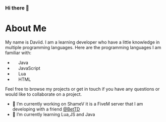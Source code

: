### Hi there 👋
# About Me

My name is Daviid. I am a learning developer who have a little knowledge in multiple programming languages.
Here are the programming languages I am familiar with:

- <img src="https://cdn.icon-icons.com/icons2/2415/PNG/512/java_original_wordmark_logo_icon_146459.png" height="15"> Java
- <img src="https://cdn.jsdelivr.net/npm/programming-languages-logos/src/javascript/javascript.png" height="15"> JavaScript
- <img src="https://upload.wikimedia.org/wikipedia/commons/thumb/c/cf/Lua-Logo.svg/2048px-Lua-Logo.svg.png" height="15"> Lua
- <img src="https://www.w3.org/html/logo/downloads/HTML5_1Color_Black.svg" height="15"> HTML

Feel free to browse my projects or get in touch if you have any questions or would like to collaborate on a project.
- 🔭 I’m currently working on ShameV it is a FiveM server that I am developing with a friend [@BetTD](https://github.com/BetTD)
- 🌱 I’m currently learning Lua,JS and Java



<!--
**Daviidruiiiz/Daviidruiiiz** is a ✨ _special_ ✨ repository because its `README.md` (this file) appears on your GitHub profile.

Here are some ideas to get you started:

- 🔭 I’m currently working on ...
- 🌱 I’m currently learning ...
- 👯 I’m looking to collaborate on ...
- 🤔 I’m looking for help with ...
- 💬 Ask me about ...
- 📫 How to reach me: ...
- 😄 Pronouns: ...
- ⚡ Fun fact: ...
-->
